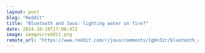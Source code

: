 ```yaml
---
layout: post
blog: "Reddit"
title: "Bluetooth and Java: lighting water on fire?"
date: 2024-10-18T17:00:47Z
image: images/reddit.png
remote_url: "https://www.reddit.com/r/java/comments/1g6n32r/bluetooth_and_java_lighting_water_on_fire/"
---
```


